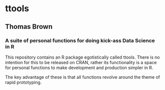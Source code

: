 # ttools
## Thomas Brown
### A suite of personal functions for doing kick-ass Data Science in R

This repository contains an R package egotistically called ttools. There is no intention for this to be released on CRAN, rather its functionality is a space for personal functions to make development and production simpler in R. 

The key advantage of these is that all functions revolve around the theme of rapid prototyping.

